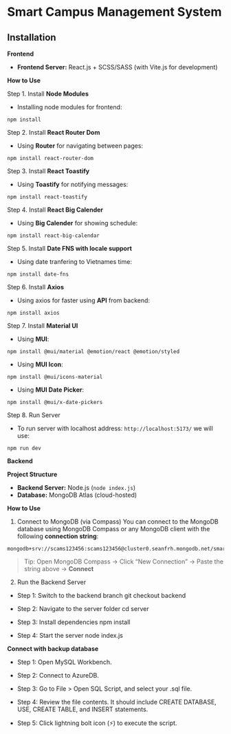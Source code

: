 # Smart Campus Management System
## Installation
**Frontend**
* **Frontend Server:** React.js + SCSS/SASS (with Vite.js for development)

**How to Use**

Step 1. Install **Node Modules**
* Installing node modules for frontend:
```
npm install
```

Step 2. Install **React Router Dom**
* Using **Router** for navigating between pages:
```
npm install react-router-dom
```

Step 3. Install **React Toastify**
* Using **Toastify** for notifying messages:
```
npm install react-toastify
```

Step 4. Install **React Big Calender**
* Using **Big Calender** for showing schedule:
```
npm install react-big-calendar
```

Step 5. Install **Date FNS with locale support**
* Using date tranfering to Vietnames time:
```
npm install date-fns
```

Step 6. Install **Axios**
* Using axios for faster using **API** from backend:
```
npm install axios
```

Step 7. Install **Material UI**
* Using **MUI**:
```
npm install @mui/material @emotion/react @emotion/styled
```
* Using **MUI Icon**:
```
npm install @mui/icons-material
```
* Using **MUI Date Picker**:
```
npm install @mui/x-date-pickers
```

Step 8. Run Server
* To run server with localhost address: `http://localhost:5173/` we will use:
```
npm run dev
```

**Backend**

**Project Structure**
* **Backend Server:** Node.js (`node index.js`)
* **Database:** MongoDB Atlas (cloud-hosted)

**How to Use**

1. Connect to MongoDB (via Compass)
You can connect to the MongoDB database using MongoDB Compass or any MongoDB client with the following **connection string**:

```
mongodb+srv://scams123456:scams123456@cluster0.seanfrh.mongodb.net/smart_campus
```

> Tip: Open MongoDB Compass → Click “New Connection” → Paste the string above → **Connect**

2. Run the Backend Server
* Step 1: Switch to the backend branch
git checkout backend

* Step 2: Navigate to the server folder
cd server

* Step 3: Install dependencies
npm install

* Step 4: Start the server
node index.js

**Connect with backup database**

* Step 1: Open MySQL Workbench.

* Step 2: Connect to AzureDB.

* Step 3: Go to File > Open SQL Script, and select your .sql file.

* Step 4: Review the file contents. It should include CREATE DATABASE, USE, CREATE TABLE, and INSERT statements.

* Step 5: Click lightning bolt icon (⚡) to execute the script.

